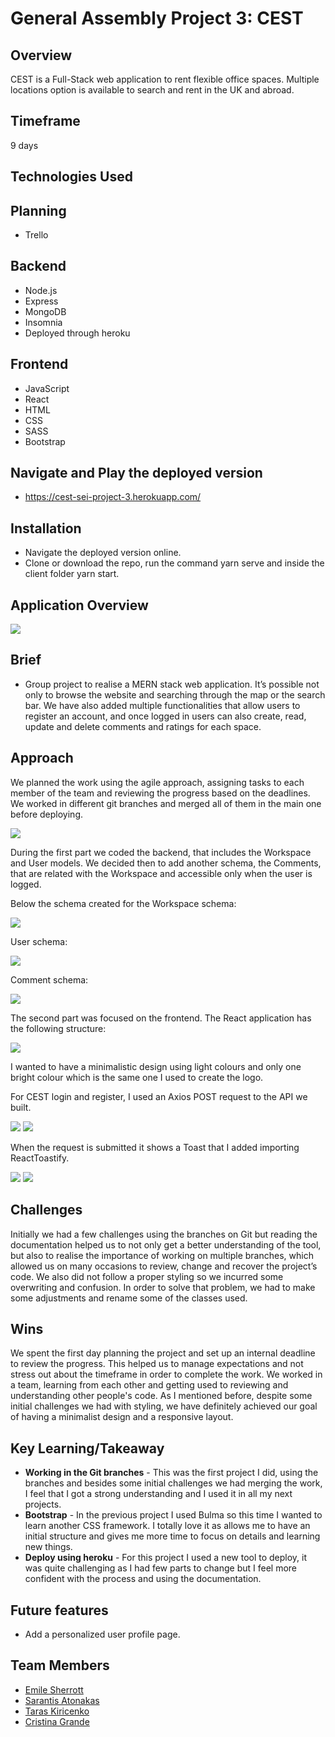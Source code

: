 # General Assembly Project 3:  CEST 

## Overview

CEST is a Full-Stack web application to rent flexible office spaces. Multiple locations option is available to search and rent in the UK and abroad.

## Timeframe

9 days

## Technologies Used

## Planning

* Trello

## Backend

* Node.js
* Express
* MongoDB
* Insomnia 
* Deployed through heroku

## Frontend

* JavaScript 
* React
* HTML
* CSS
* SASS
* Bootstrap


## Navigate and Play the deployed version

* https://cest-sei-project-3.herokuapp.com/

## Installation

* Navigate the deployed version online.
* Clone or download the repo, run the command yarn serve and inside the client folder yarn start.

## Application Overview

<img src="https://res.cloudinary.com/dbc3fejob/image/upload/v1629120649/Readme%20project%203/Screenshot_2021-08-16_at_12.15.31_knt9aw.jpg">

## Brief

* Group project to realise a MERN stack web application. It’s possible not only to browse the website and searching through the map or the search bar. We have also added multiple functionalities that allow users to register an account, and once logged in users can also create, read, update and delete comments and ratings for each space.

## Approach

We planned the work using the agile approach, assigning tasks to each member of the team and reviewing the progress based on the deadlines. We worked in different git branches and merged all of them in the main one before deploying.

<img src="http://res.cloudinary.com/dbc3fejob/image/upload/v1630579255/Readme%20project%203/Screenshot_2021-09-02_at_11.39.01_hv6zoc.png">

During the first part we coded the backend, that includes the Workspace and User models. We decided then to add another schema, the Comments, that are related with the Workspace and accessible only when the user is logged. 

Below the schema created for the Workspace schema:

<img src="https://res.cloudinary.com/dbc3fejob/image/upload/v1629129524/Readme%20project%203/Screenshot_2021-08-16_at_16.49.25_rfusci.jpg">

User schema:

<img src="https://res.cloudinary.com/dbc3fejob/image/upload/v1629129524/Readme%20project%203/Screenshot_2021-08-16_at_16.49.56_vod8rn.jpg">

Comment schema:

<img src="https://res.cloudinary.com/dbc3fejob/image/upload/v1629129524/Readme%20project%203/Screenshot_2021-08-16_at_16.49.41_uyi4be.jpg">

The second part was focused on the frontend. The React application has the following structure:

<img src="https://res.cloudinary.com/dbc3fejob/image/upload/v1629131766/Readme%20project%203/Screenshot_2021-08-16_at_17.35.24_wwhg44.jpg">

I wanted to have a minimalistic design using light colours and only one bright colour which is the same one I used to create the logo.

For CEST login and register, I used an Axios POST request to the API we built. 


<img src="https://res.cloudinary.com/dbc3fejob/image/upload/v1629197726/Readme%20project%203/Screenshot_2021-08-17_at_11.54.42_wsrfb8.jpg">

<img src="https://res.cloudinary.com/dbc3fejob/image/upload/v1629197726/Readme%20project%203/Screenshot_2021-08-17_at_11.54.59_jahguh.jpg">

When the request is submitted it shows a Toast that I added importing ReactToastify. 

<img src="https://res.cloudinary.com/dbc3fejob/image/upload/v1629197726/Readme%20project%203/Screenshot_2021-08-17_at_11.54.28_p6m4rm.jpg">

<img src="https://res.cloudinary.com/dbc3fejob/image/upload/v1629197726/Readme%20project%203/Screenshot_2021-08-17_at_11.54.17_ihhys4.jpg">


## Challenges

Initially we had a few challenges using the branches on Git but reading the documentation helped us to not only get a better understanding of the tool, but also to realise the importance of working on multiple branches, which allowed us on many occasions to review, change and recover the project’s code. We also did not follow a proper styling so we incurred some overwriting and confusion. In order to solve that problem, we had to make some adjustments and rename some of the classes used.

## Wins

We spent the first day planning the project and set up an internal deadline to review the progress. This helped us to manage expectations and not stress out about the timeframe in order to complete the work. We worked in a team, learning from each other and getting used to reviewing and understanding other people's code. As I mentioned before, despite some initial challenges we had with styling, we have definitely achieved our goal of having a minimalist design and a responsive layout. 

## Key Learning/Takeaway

* **Working in the Git branches** - This was the first project I did, using the branches and besides some initial challenges we had merging the work, I feel that I got a strong understanding and I used it in all my next projects.
* **Bootstrap** - In the previous project I used Bulma so this time I wanted to learn another CSS framework. I totally love it as allows me to have an initial structure and gives me more time to focus on details and learning new things.
* **Deploy using heroku** - For this project I used a new tool to deploy, it was quite challenging as I had few parts to change but I feel more confident with the process and using the documentation.

## Future features

* Add a personalized user profile page.

## Team Members

* <a href="https://github.com/https://github.com/emilesherrott">Emile Sherrott</a>
* <a href="https://github.com/sarandis10">Sarantis Atonakas</a>
* <a href="https://github.com/TarasKiricenko">Taras Kiricenko</a>
* <a href="https://github.com/crigrande">Cristina Grande</a>

